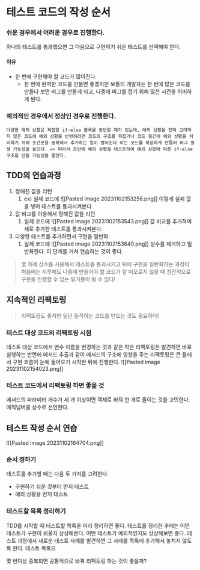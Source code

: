 # 테스트 코드의 작성 순서
### 쉬운 경우에서 어려운 경우로 진행한다.
하나의 테스트를 통과했으면 그 다음으로 구현하기 쉬운 테스트를 선택해야 한다.
#### 이유
- 한 번에 구현해야 할 코드가 많아진다.
	- 한 번에 완벽한 코드를 만들면 좋겠지만 보통의 개발자는 한 번에 많은 코드를 만들다 보면 버그를 만들게 되고, 나중에 버그를 잡기 위해 많은 시간을 허비하게 된다.
### 예외적인 경우에서 정상인 경우로 진행한다.

	다양한 예외 상황은 복잡한 if-else 블록을 동반할 때가 있는데, 예외 상황을 전혀 고려하지 않은 코드에 예외 상황을 반영하려면 코드의 구조를 뒤집거나 코드 중간에 예외 상황을 처리하기 위해 조건문을 중복해서 추가하는 일이 벌어진다 이는 코드를 복잡하게 만들어 버그 발생 가능성을 높인다. => 따라서 초반에 예외 상황을 테스트하여 예외 상황에 따른 if-else 구조를 만들 가능성을 줄인다.

## TDD의 연습과정
1. 정해진 값을 리턴
	1. ex) 실제 코드에 
	   ![[Pasted image 20231102153256.png]]
	   이렇게 실제 값을 넣어 테스트를 통과시켜본다.
2. 값 비교를 이용해서 정해진 값을 리턴
	1. 실제 코드에
	   ![[Pasted image 20231102153543.png]]
	   값 비교를 추가하여 새로 추가한 테스트를 통과시켜본다.
3. 다양한 테스트를 추가하면서 구현을 일반화
	1. 실제 코드에
	   ![[Pasted image 20231102153640.png]]
	   상수를 제거하고 일반화한다.
이 단계를 거쳐 연습하는 것이 좋다.

>몇 차례 상수를 사용해서 테스트를 통과시키고 뒤에 구현을 일반화하는 과정이 처음에는 지루해도 나중에 만들어야 할 코드가 잘 떠오르지 않을 때 점진적으로 구현을 진행할 수 있는 밑거름이 될 수 있다!

## 지속적인 리팩토링
> 리팩토링도 좋지만 일단 동작하는 코드를 만드는 것도 중요하다!

### 테스트 대상 코드의 리팩토링 시점
테스트 대상 코드에서 변수 이름을 변경하는 것과 같은 작은 리팩토링은 발견하면 바로 실행하는 반면에 메서드 추출과 같이 메서드의 구조에 영향을 주는 리팩토링은 큰 틀에서 구현 흐름이 눈에 들어오기 시작한 뒤에 진행한다.
![[Pasted image 20231102154023.png]]

### 테스트 코드에서 리팩토링 하면 좋을 것
메서드의 파라미터 개수가 세 개 이상이면 객체로 바꿔 한 개로 줄이는 것을 고민한다.
매직넘버를 상수로 선언한다.

## 테스트 작성 순서 연습
![[Pasted image 20231102164704.png]]

### 순서 정하기
테스트를 추가할 때는 다음 두 가지를 고려한다.
- 구현하기 쉬운 것부터 먼저 테스트
- 예외 상황을 먼저 테스트

### 테스트할 목록 정리하기
TDD를 시작할 때 테스트할 목록을 미리 정리하면 좋다.
테스트를 정리한 후에는 어떤 테스트가 구현이 쉬울지 상상해본다.
어떤 테스트가 예외적인지도 상상해보면 좋다.
테스트 과정에서 새로운 테스트 사례를 발견하면 그 사례를 목록에 추가해서 놓치지 않도록 한다.
테스트 목록으



몇 번이상 중복되면 공통적으로 바꿔 리팩토링 하는 것이 좋을까?